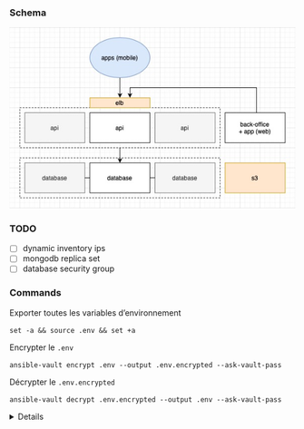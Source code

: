 ### Schema
![schema-infra](./schema-infra.jpg)

### TODO
- [ ] dynamic inventory ips
- [ ] mongodb replica set
- [ ] database security group

### Commands
Exporter toutes les variables d’environnement
```
set -a && source .env && set +a
```
Encrypter le `.env`
```
ansible-vault encrypt .env --output .env.encrypted --ask-vault-pass
```
Décrypter le `.env.encrypted`
```
ansible-vault decrypt .env.encrypted --output .env --ask-vault-pass
```

<details>

Créer une paire de clé ssh
```
ssh-keygen -t rsa -b 4096 -f ./id_rsa
```
Ajouter les clés ssh au .env
```
echo "SSH_PUBLIC_KEY=\"$(cat id_rsa.pub)\"" >> ../.env
echo "SSH_PRIVATE_KEY=\"$(cat id_rsa)\"" >> ../.env
```
Créer les ressources aws
```
terraform apply -var=ssh_public_key=${SSH_PUBLIC_KEY}
```
Recréer la clé privée depuis la variable d’environnement
```
echo ${SSH_PRIVATE_KEY} > ./id_rsa
chmod 600 ./id_rsa
```
Lancer le playbook ansible pour la première fois
```
ansible-playbook -i inventory/ec2.py staging.yml -u ubuntu --key ./id_rsa
ansible-playbook -i inventory/ec2.py playbook-fixtures.yml -u ubuntu --key ./id_rsa
```
Lancer le playbook pour redéployer
```
ansible-playbook -i inventory/ec2.py staging.yml --tags deploy -u ubuntu --key ./id_rsa
```
Construire et pousser les images Docker en local
```
docker build -t $DOCKER_USERNAME/madu_api:latest ./api
docker push $DOCKER_USERNAME/madu_api:latest
docker build -t $DOCKER_USERNAME/madu_back-office:latest ./back-office --build-arg REACT_APP_API_URL=http://elb-1509450197.eu-west-2.elb.amazonaws.com
docker push $DOCKER_USERNAME/madu_back-office:latest
```
Remplacer les sauts de lignes par le charactère `\n`
```
awk -v ORS='\\n' '1' id_rsa >> ../.env
echo "SSH_PRIVATE_KEY=\"$(awk -v ORS='\\\\n' '1' id_rsa)\"" >> ../.env
```
Entrer dans un container docker
```
docker exec -it 220f53f15465 bash
```
Publier l’app sur expo
```
expo login
REACT_APP_API_URL=http://elb-1509450197.eu-west-2.elb.amazonaws.com && expo publish
```

</details>
